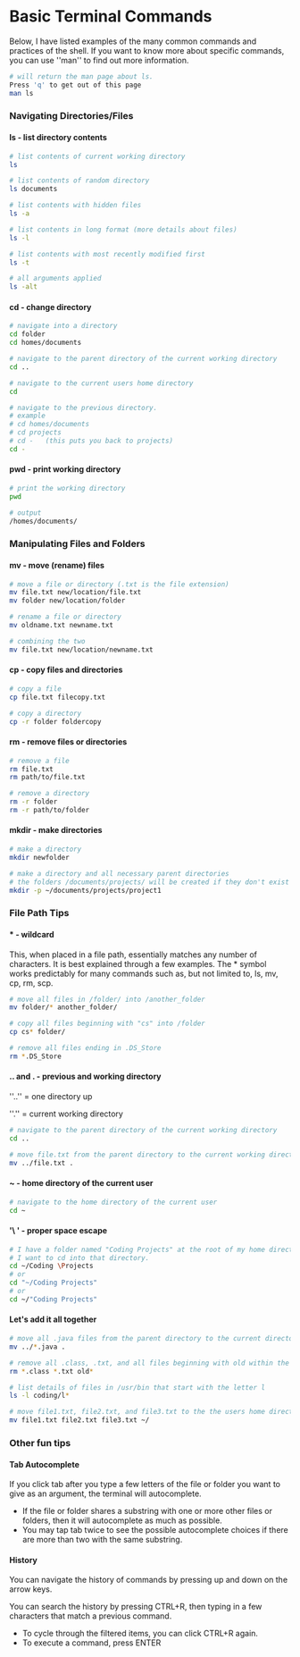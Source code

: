 # Basic Terminal Commands #

Below, I have listed examples of the many common commands and practices of the
shell. If you want to know more about specific commands, you can use ''man'' to
find out more information.


```bash
# will return the man page about ls.
Press 'q' to get out of this page
man ls
```

### Navigating Directories/Files ###

#### ls - list directory contents ####

```bash
# list contents of current working directory
ls

# list contents of random directory
ls documents

# list contents with hidden files
ls -a

# list contents in long format (more details about files)
ls -l

# list contents with most recently modified first
ls -t

# all arguments applied
ls -alt
```

#### cd - change directory ####

```bash
# navigate into a directory
cd folder
cd homes/documents

# navigate to the parent directory of the current working directory
cd ..

# navigate to the current users home directory
cd

# navigate to the previous directory.
# example
# cd homes/documents
# cd projects
# cd -   (this puts you back to projects)
cd -
```

#### pwd - print working directory ####

```bash
# print the working directory
pwd

# output
/homes/documents/
```

### Manipulating Files and Folders ###
#### mv - move (rename) files ####

```bash
# move a file or directory (.txt is the file extension)
mv file.txt new/location/file.txt
mv folder new/location/folder

# rename a file or directory
mv oldname.txt newname.txt

# combining the two
mv file.txt new/location/newname.txt
```

#### cp - copy files and directories ####
```bash
# copy a file
cp file.txt filecopy.txt

# copy a directory
cp -r folder foldercopy
```

#### rm - remove files or directories ####

```bash
# remove a file
rm file.txt
rm path/to/file.txt

# remove a directory
rm -r folder
rm -r path/to/folder
```

#### mkdir - make directories ####

```bash
# make a directory
mkdir newfolder

# make a directory and all necessary parent directories
# the folders /documents/projects/ will be created if they don't exist already
mkdir -p ~/documents/projects/project1
```

### File Path Tips ###
#### * - wildcard ####
This, when placed in a file path, essentially matches any number of characters. It is best explained through a few examples. The * symbol works predictably for many commands such as, but not limited to, ls, mv, cp, rm, scp.

```bash
# move all files in /folder/ into /another_folder
mv folder/* another_folder/

# copy all files beginning with "cs" into /folder
cp cs* folder/

# remove all files ending in .DS_Store
rm *.DS_Store
```

#### .. and . - previous and working directory  ####

''..'' = one directory up

''.'' = current working directory

```bash
# navigate to the parent directory of the current working directory
cd ..

# move file.txt from the parent directory to the current working directory
mv ../file.txt .
```

#### ~ - home directory of the current user  ####

```bash
# navigate to the home directory of the current user
cd ~
```

#### '\ ' - proper space escape ####

```bash
# I have a folder named "Coding Projects" at the root of my home directory.
# I want to cd into that directory.
cd ~/Coding \Projects
# or
cd "~/Coding Projects"
# or
cd ~/"Coding Projects"
```


#### Let's add it all together ####
```bash
# move all .java files from the parent directory to the current directory
mv ../*.java .

# remove all .class, .txt, and all files beginning with old within the current directory
rm *.class *.txt old*

# list details of files in /usr/bin that start with the letter l
ls -l coding/l*

# move file1.txt, file2.txt, and file3.txt to the the users home directory
mv file1.txt file2.txt file3.txt ~/
```


### Other fun tips ###

#### Tab Autocomplete ####
If you click tab after you type a few letters of the file or folder you want to give as an argument, the terminal will autocomplete.

- If the file or folder shares a substring with one or more other files or folders, then it will autocomplete as much as possible.
- You may tap tab twice to see the possible autocomplete choices if there are more than two with the same substring.

#### History ####
You can navigate the history of commands by pressing up and down on the arrow keys.

You can search the history by pressing CTRL+R, then typing in a few characters that match a previous command.

- To cycle through the filtered items, you can click CTRL+R again.
- To execute a command, press ENTER
